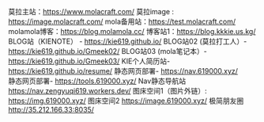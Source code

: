 莫拉主站：https://www.molacraft.com/
莫拉image : https://image.molacraft.com/
mola备用站：https://test.molacraft.com/  
molamola博客：https://blog.molamola.cc/
博客站1：https://blog.kkkie.us.kg/
BLOG站（KIENOTE） - https://kie619.github.io/
BLOG站02 (莫拉打工人）- https://kie619.github.io/Gmeek02/ 
BLOG站03 (mola笔记本）- https://kie619.github.io/Gmeek03/ 
KIE个人简历站- https://kie619.github.io/resume/ 
静态网页部署- https://nav.619000.xyz/     
静态网页部署- https://tools.619000.xyz/
Nav静态导航站 https://nav.zengyuqi619.workers.dev/ 
图床空间1（图片外链）:  https://img.619000.xyz/
图床空间2 https://image.619000.xyz/
极简朋友圈  http://35.212.166.33:8035/




